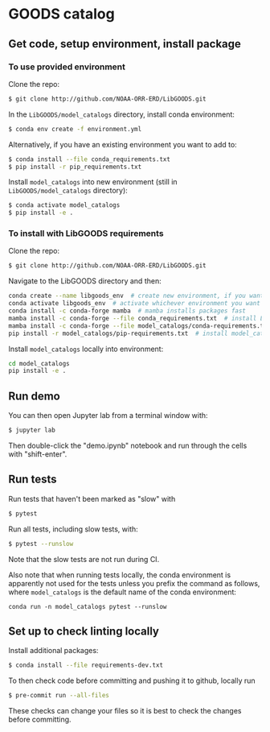 # GOODS catalog

## Get code, setup environment, install package

### To use provided environment

Clone the repo:
``` bash
$ git clone http://github.com/NOAA-ORR-ERD/LibGOODS.git
```

In the `LibGOODS/model_catalogs` directory, install conda environment:
``` bash
$ conda env create -f environment.yml
```

Alternatively, if you have an existing environment you want to add to:
``` bash
$ conda install --file conda_requirements.txt
$ pip install -r pip_requirements.txt
```

Install `model_catalogs` into new environment (still in `LibGOODS/model_catalogs` directory):
``` bash
$ conda activate model_catalogs
$ pip install -e .
```

### To install with LibGOODS requirements

Clone the repo:
``` bash
$ git clone http://github.com/NOAA-ORR-ERD/LibGOODS.git
```

Navigate to the LibGOODS directory and then:
``` bash
conda create --name libgoods_env  # create new environment, if you want
conda activate libgoods_env  # activate whichever environment you want to use
conda install -c conda-forge mamba  # mamba installs packages fast
mamba install -c conda-forge --file conda_requirements.txt  # install LibGOODS conda requirements
mamba install -c conda-forge --file model_catalogs/conda-requirements.txt  # install model_catalogs conda requirements
pip install -r model_catalogs/pip-requirements.txt  # install model_catalogs pip requirements
```

Install `model_catalogs` locally into environment:
``` bash
cd model_catalogs
pip install -e .
```

## Run demo

You can then open Jupyter lab from a terminal window with:
``` bash
$ jupyter lab
```

Then double-click the "demo.ipynb" notebook and run through the cells with "shift-enter".

## Run tests

Run tests that haven't been marked as "slow" with
``` bash
$ pytest
```

Run all tests, including slow tests, with:
``` bash
$ pytest --runslow
```
Note that the slow tests are not run during CI.

Also note that when running tests locally, the conda environment is apparently not used for the tests unless you prefix the command as follows, where `model_catalogs` is the default name of the conda environment:

``` base
conda run -n model_catalogs pytest --runslow
```

## Set up to check linting locally

Install additional packages:
``` bash
$ conda install --file requirements-dev.txt
```

To then check code before committing and pushing it to github, locally run
``` bash
$ pre-commit run --all-files
```
These checks can change your files so it is best to check the changes before committing.
